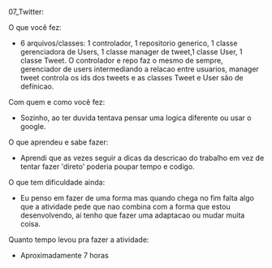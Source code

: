 07_Twitter:

O que você fez:
  - 6 arquivos/classes: 1 controlador, 1 repositorio generico, 1 classe gerenciadora de Users,
    1 classe manager de tweet,1 classe User, 1 classe Tweet. O controlador e repo faz o mesmo de sempre,
    gerenciador de users intermediando a relacao entre usuarios, manager tweet controla os ids dos tweets
    e as classes Tweet e User são de definicao.
    
Com quem e como você fez:
  - Sozinho, ao ter duvida tentava pensar uma logica diferente ou usar o google.

O que aprendeu e sabe fazer:
  - Aprendi que as vezes seguir a dicas da descricao do trabalho em vez  de tentar fazer 'direto' poderia
    poupar tempo e codigo.
    
O que tem dificuldade ainda:
  - Eu penso em fazer de uma forma mas quando chega no fim falta algo que a atividade pede que nao combina 
    com a forma que estou desenvolvendo, ai tenho que fazer uma adaptacao ou mudar muita coisa.

Quanto tempo levou pra fazer a atividade:
  - Aproximadamente 7 horas
